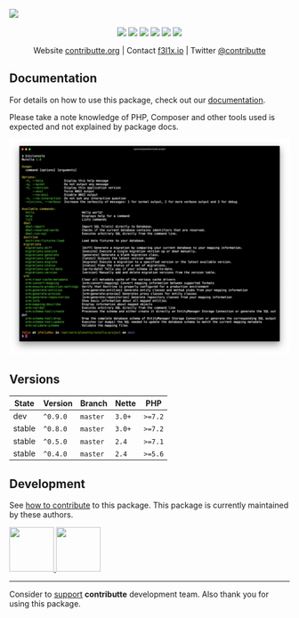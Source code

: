 ![](https://heatbadger.now.sh/github/readme/contributte/console/)

<p align=center>
  <a href="https://github.com/contributte/console/actions"><img src="https://badgen.net/github/checks/contributte/console/master?cache=300"></a>
  <a href="https://coveralls.io/r/contributte/console"><img src="https://badgen.net/coveralls/c/github/contributte/console?cache=300"></a>
  <a href="https://packagist.org/packages/contributte/console"><img src="https://badgen.net/packagist/dm/contributte/console"></a>
  <a href="https://packagist.org/packages/contributte/console"><img src="https://badgen.net/packagist/v/contributte/console"></a>
  <a href="http://bit.ly/ctteg"><img src="https://badgen.net/badge/chat/gitter/cyan"></a>
  <a href="https://contributte.org/partners.html"><img src="https://badgen.net/badge/become/a%20patron/F96854"></a>
<p>

<p align=center>
  Website <a href="https://contributte.org">contributte.org</a> | Contact <a href="https://f3l1x.io">f3l1x.io</a> | Twitter <a href="https://twitter.com/contributte">@contributte</a>
</p>

## Documentation

For details on how to use this package, check out our [documentation](.docs/README.md).

Please take a note knowledge of PHP, Composer and other tools used is expected and not explained by package docs.

![](.docs/assets/console.png "Console")

## Versions

| State  | Version      | Branch   | Nette  | PHP     |
|--------|--------------|----------|--------|---------|
| dev    | `^0.9.0`     | `master` | `3.0+` | `>=7.2` |
| stable | `^0.8.0`     | `master` | `3.0+` | `>=7.2` |
| stable | `^0.5.0`     | `master` | `2.4`  | `>=7.1` |
| stable | `^0.4.0`     | `master` | `2.4`  | `>=5.6` |

## Development

See [how to contribute](https://contributte.org/contributing.html) to this package. This package is currently maintained by these authors.

<a href="https://github.com/f3l1x">
    <img width="80" height="80" src="https://avatars2.githubusercontent.com/u/538058?v=3&s=80">
</a>
<a href="https://github.com/mabar">
    <img width="80" height="80" src="https://avatars0.githubusercontent.com/u/20974277?s=80&v=4">
</a>

-----

Consider to [support](https://contributte.org/partners.html) **contributte** development team.
Also thank you for using this package.
